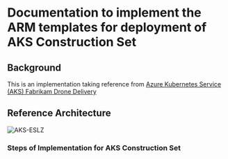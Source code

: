 # Documentation to implement the ARM templates for deployment of AKS Construction Set

## Background

This is an implementation taking reference from [Azure Kubernetes Service (AKS) Fabrikam Drone Delivery](https://github.com/mspnp/aks-fabrikam-dronedelivery)

## Reference Architecture

![AKS-ESLZ](https://user-images.githubusercontent.com/50182145/126659950-3a362d01-8973-48c7-9e8f-412534c33e05.jpg)


### Steps of Implementation for AKS Construction Set
